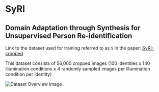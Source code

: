 # SyRI
## Domain Adaptation through Synthesis for Unsupervised Person Re-identification

Link to the dataset used for training referred to as `S` in the paper: 
[SyRI-cropped](https://drive.google.com/file/d/117qpkMo7EO3mYIc6YyQ5e8q5l2caC3k2/view?usp=sharing)

This dataset consists of 56,000 cropped images (100 identities x 140 illumination conditions x 4 randomly sampled images per illumination condition per identity)

![Dataset Overview Image](https://github.com/swbak/SyRI/blob/master/images/overview.jpeg)